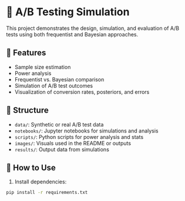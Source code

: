 # 🧪 A/B Testing Simulation

This project demonstrates the design, simulation, and evaluation of A/B tests using both frequentist and Bayesian approaches.

## 🧠 Features

- Sample size estimation
- Power analysis
- Frequentist vs. Bayesian comparison
- Simulation of A/B test outcomes
- Visualization of conversion rates, posteriors, and errors

## 📁 Structure

- `data/`: Synthetic or real A/B test data
- `notebooks/`: Jupyter notebooks for simulations and analysis
- `scripts/`: Python scripts for power analysis and stats
- `images/`: Visuals used in the README or outputs
- `results/`: Output data from simulations

## 🚀 How to Use

1. Install dependencies:

```bash
pip install -r requirements.txt
